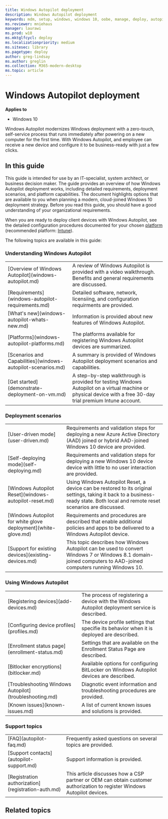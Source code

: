 ```yaml
---
title: Windows Autopilot deployment
description: Windows Autopilot deployment
keywords: mdm, setup, windows, windows 10, oobe, manage, deploy, autopilot, ztd, zero-touch, partner, msfb, intune
ms.reviewer: mniehaus
manager: laurawi
ms.prod: w10
ms.mktglfcycl: deploy
ms.localizationpriority: medium
ms.sitesec: library
ms.pagetype: deploy
author: greg-lindsay
ms.author: greglin
ms.collection: M365-modern-desktop
ms.topic: article
---
```



# Windows Autopilot deployment

**Applies to**

-   Windows 10

Windows Autopilot modernizes Windows deployment with a zero-touch, self-service process that runs immediately after powering on a new computer for the first time. With Windows Autopilot, and employee can receive a new device and configure it to be business-ready with just a few clicks.  

## In this guide

This guide is intended for use by an IT-specialist, system architect, or business decision maker. The guide provides an overview of how Windows Autopilot deployment works, including detailed requirements, deployment scenarios, and platform capabilities. The document highlights options that are available to you when planning a modern, cloud-joined Windows 10 deployment strategy. Before you read this guide, you should have a good understanding of your organizational requirements.

When you are ready to deploy client devices with Windows Autopilot, see the detailed configuration procedures documented for your chosen [platform](windows-autopilot-platforms.md) (recommended platform: [Intune](https://docs.microsoft.com/en-us/intune/enrollment-autopilot)).

The following topics are available in this guide:

### Understanding Windows Autopilot

<table>
<tr><td>[Overview of Windows Autopilot](windows-autopilot.md)<td>A review of Windows Autopilot is provided with a video walkthrough. Benefits and general requirements are discussed.<br>
<tr><td>[Requirements](windows-autopilot-requirements.md)<td> Detailed software, network, licensiing, and configuration requirments are provided.<br>
<tr><td>[What's new](windows-autopilot-whats-new.md)<td> Information is provided about new features of Windows Autopilot.<br>
<tr><td>[Platforms](windows-autopilot-platforms.md)<td> The platforms available for registering Windows Autopilot devices are summarized.<br>
<tr><td>[Scenarios and Capabilities](windows-autopilot-scenarios.md)<td> A summary is provided of Windows Autopilot deployment scenarios and capabilities.<br>
<tr><td>[Get started](demonstrate-deployment-on-vm.md)<td> A step-by-step walkthrough is provided for testing Windows Autopilot on a virtual machine or physical device with a free 30-day trial premium Intune account. <br>
</table>

### Deployment scenarios

<table>
<tr><td>[User-driven mode](user-driven.md)<td> Requirements and validation steps for deploying a new Azure Active Directory (AAD) joined or hybrid AAD-joined Windows 10 device are provided.
<tr><td>[Self-deploying mode](self-deploying.md)<td>Requirements and validation steps for deploying a new Windows 10 device device with little to no user interaction are provided.
<tr><td>[Windows Autopilot Reset](windows-autopilot-reset.md)<td> Using Windows Autopilot Reset, a device can be restored to its original settings, taking it back to a business-ready state. Both local and remote reset scenarios are discussed.
<tr><td>[Windows Autopilot for white glove deployment](white-glove.md)<td> Requirements and procedures are described that enable additional policies and apps to be delivered to a Windows Autopilot device.
<tr><td>[Support for existing devices](existing-devices.md)<td> This topic describes how Windows Autopilot can be used to convert Windows 7 or Windows 8.1 domain-joined computers to AAD-joined computers running Windows 10.
</table>

### Using Windows Autopilot

<table>
<tr><td>[Registering devices](add-devices.md)<td> The process of registering a device with the Windows Autopilot deployment service is described.<br>
<tr><td>[Configuring device profiles](profiles.md)<td> The device profile settings that specifie its behavior when it is deployed are described.<br>
<tr><td>[Enrollment status page](enrollment-status.md)<td> Settings that are available on the Enrollment Status Page are described.<br>
<tr><td>[Bitlocker encryptions](bitlocker.md)<td> Available options for configuring BitLocker on Windows Autopilot devices are described.<br>
<tr><td>[Troubleshooting Windows Autopilot](troubleshooting.md)<td> Diagnotic event information and troubleshooting procedures are provided.<br>
<tr><td>[Known issues](known-issues.md)<td> A list of current known issues and solutions is provided.<br>
</table>

### Support topics

<table>
<tr><td>[FAQ](autopilot-faq.md)<td> Frequently asked questions on several topics are provided.<br>
<tr><td>[Support contacts](autopilot-support.md)<td> Support information is provided.<br>
<tr><td>[Registration authorization](registration-auth.md)<td> This article discusses how a CSP partner or OEM can obtain customer authorization to register Windows Autopilot devices.<br>
</table>

## Related topics

